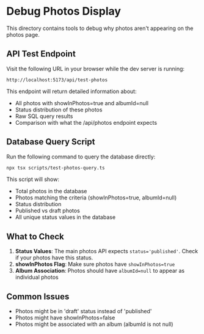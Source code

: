 # Debug Photos Display

This directory contains tools to debug why photos aren't appearing on the photos page.

## API Test Endpoint

Visit the following URL in your browser while the dev server is running:

```
http://localhost:5173/api/test-photos
```

This endpoint will return detailed information about:

- All photos with showInPhotos=true and albumId=null
- Status distribution of these photos
- Raw SQL query results
- Comparison with what the /api/photos endpoint expects

## Database Query Script

Run the following command to query the database directly:

```bash
npx tsx scripts/test-photos-query.ts
```

This script will show:

- Total photos in the database
- Photos matching the criteria (showInPhotos=true, albumId=null)
- Status distribution
- Published vs draft photos
- All unique status values in the database

## What to Check

1. **Status Values**: The main photos API expects `status='published'`. Check if your photos have this status.
2. **showInPhotos Flag**: Make sure photos have `showInPhotos=true`
3. **Album Association**: Photos should have `albumId=null` to appear as individual photos

## Common Issues

- Photos might be in 'draft' status instead of 'published'
- Photos might have showInPhotos=false
- Photos might be associated with an album (albumId is not null)
